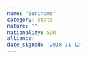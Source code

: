 ```yaml
---
name: "Suriname"
category: state
nature: ""
nationality: SUR
alliance: 
date_signed: '2018-11-12'
---
```

    
